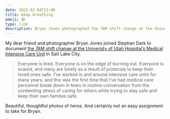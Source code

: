 ```yaml
---
date: 2021-02-04T13:00
title: Keep breathing
emoji: 😷
type: link
description: Bryan Jones photographed the 7AM shift change at the Univeristy of Utah Hospital’s Medical Intensive Care Unit and the impact of COVID-19 there.
---
```


My dear friend and photographer Bryan Jones joined Stephan Dark to document [the 7AM shift change at the Univeristy of Utah Hospital’s Medical Intensive Care Unit][link] in Salt Lake City.

> Everyone is tired. Everyone is on the edge of burning out. Everyone is scared, and many are lonely as a result of protocols to keep their loved ones safe. I’ve worked in and around intensive care units for many years, and this was the first time that I’ve had medical care personnel break down in tears in routine conversation from the unrelenting stress of caring for others while trying to stay safe and keep their own families safe.

Beautiful, thoughtful photos of heros. And certainly not an easy assignment to take for Bryan.

[link]: https://prometheus.med.utah.edu/~bwjones/2021/02/covid-19-micu/
